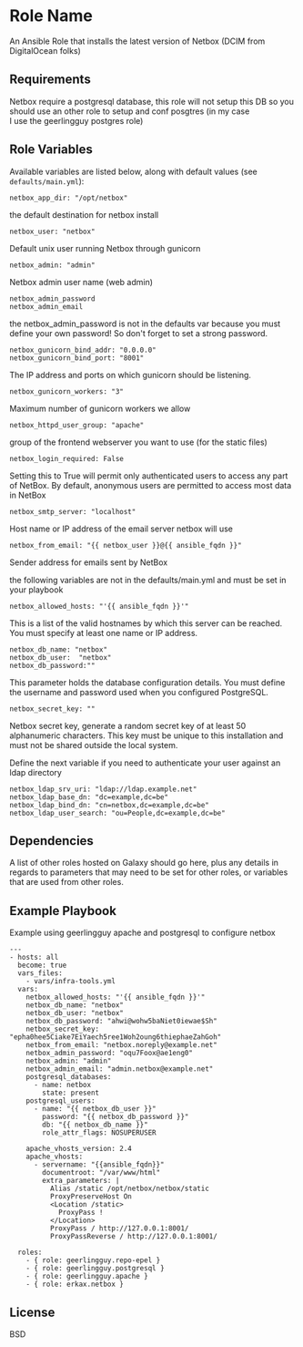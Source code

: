 Role Name
=========

An Ansible Role that installs the latest version of Netbox 
(DCIM from DigitalOcean folks)

Requirements
------------

Netbox require a postgresql database, this role will not setup this DB
so you should use an other role to setup and conf posgtres (in my case  
I use the geerlingguy postgres role)

Role Variables
--------------


Available variables are listed below, along with default values (see `defaults/main.yml`):

	netbox_app_dir: "/opt/netbox"
	
the default destination for netbox install


	netbox_user: "netbox"
	
Default unix user running Netbox through gunicorn


	netbox_admin: "admin"
	

Netbox admin user name (web admin)

	netbox_admin_password
	netbox_admin_email

the netbox_admin_password is not in the defaults var because you must
define your own password! So don't forget to set a strong password. 

	netbox_gunicorn_bind_addr: "0.0.0.0"
	netbox_gunicorn_bind_port: "8001"
	
The IP address and ports on which gunicorn should be listening.

	netbox_gunicorn_workers: "3"
	
Maximum number of gunicorn workers we allow

	netbox_httpd_user_group: "apache"
	
group of the frontend webserver you want to use (for the static files)


	netbox_login_required: False

Setting this to True will permit only authenticated users to access any 
part of NetBox. By default, anonymous users are permitted to access most 
data in NetBox

	netbox_smtp_server: "localhost"
	
Host name or IP address of the email server netbox will use


	netbox_from_email: "{{ netbox_user }}@{{ ansible_fqdn }}"
	
Sender address for emails sent by NetBox



the following variables are not in the defaults/main.yml and must be 
set in your playbook

	netbox_allowed_hosts: "'{{ ansible_fqdn }}'"
	
This is a list of the valid hostnames by which this server can be reached.
You must specify at least one name or IP address.


    netbox_db_name: "netbox"
    netbox_db_user:  "netbox"
    netbox_db_password:""
    
This parameter holds the database configuration details. You must define 
the username and password used when you configured PostgreSQL.

    netbox_secret_key: ""

Netbox secret key, generate a random secret key of at least 50 
alphanumeric characters. This key must be unique to this installation 
and must not be shared outside the local system.
  
  
Define the next variable if you need to authenticate your user against 
an ldap directory

    netbox_ldap_srv_uri: "ldap://ldap.example.net"
    netbox_ldap_base_dn: "dc=example,dc=be"
    netbox_ldap_bind_dn: "cn=netbox,dc=example,dc=be"
    netbox_ldap_user_search: "ou=People,dc=example,dc=be"

Dependencies
------------

A list of other roles hosted on Galaxy should go here, plus any details 
in regards to parameters that may need to be set for other roles, or 
variables that are used from other roles.

Example Playbook
----------------

Example using geerlingguy apache and postgresql to configure netbox

	---
	- hosts: all
	  become: true
	  vars_files:
		- vars/infra-tools.yml
	  vars:
		netbox_allowed_hosts: "'{{ ansible_fqdn }}'"
		netbox_db_name: "netbox"
		netbox_db_user: "netbox"
		netbox_db_password: "ahwi@wohw5baNiet0iewae$Sh"
		netbox_secret_key: "epha0hee5Ciake7EiYaech5ree1Woh2oung6thiephaeZahGoh"
		netbox_from_email: "netbox.noreply@example.net"
		netbox_admin_password: "oqu7Foox@ae1eng0"
		netbox_admin: "admin"
		netbox_admin_email: "admin.netbox@example.net"
		postgresql_databases:
		  - name: netbox
			state: present
		postgresql_users:
		  - name: "{{ netbox_db_user }}"
			password: "{{ netbox_db_password }}"
			db: "{{ netbox_db_name }}"
			role_attr_flags: NOSUPERUSER

		apache_vhosts_version: 2.4
		apache_vhosts:
		  - servername: "{{ansible_fqdn}}"
			documentroot: "/var/www/html"
			extra_parameters: |
			  Alias /static /opt/netbox/netbox/static
			  ProxyPreserveHost On
			  <Location /static>
				ProxyPass !
			  </Location>
			  ProxyPass / http://127.0.0.1:8001/
			  ProxyPassReverse / http://127.0.0.1:8001/

	  roles:
		- { role: geerlingguy.repo-epel }
		- { role: geerlingguy.postgresql }
		- { role: geerlingguy.apache }
		- { role: erkax.netbox }


License
-------

BSD

